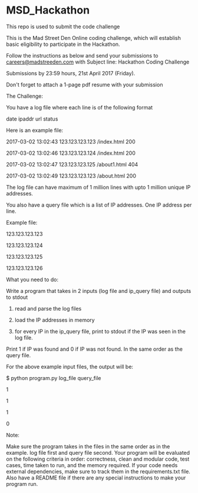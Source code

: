 # MSD_Hackathon
This repo is used to  submit the code challenge

This is the Mad Street Den Online coding challenge, which will establish basic eligibility to participate in the Hackathon.

Follow the instructions as below and send your submissions to careers@madstreeden.com with Subject line: Hackathon Coding Challenge


Submissions by 23:59 hours, 21st April 2017 (Friday). 

 

Don't forget to attach a 1-page pdf resume with your submission 

 

The Challenge:

You have a log file where each line is of the following format 

 

date ipaddr url status

 

Here is an example file: 

2017-03-02 13:02:43 123.123.123.123 /index.html 200

2017-03-02 13:02:46 123.123.123.124 /index.html 200

2017-03-02 13:02:47 123.123.123.125 /about1.html 404

2017-03-02 13:02:49 123.123.123.123 /about.html 200

 

The log file can have maximum of 1 million lines with upto 1 million unique IP addresses. 

 

You also have a query file which is a list of IP addresses. One IP address per line.

Example file: 

123.123.123.123

123.123.123.124

123.123.123.125

123.123.123.126

 

What you need to do:

Write a program that takes in 2 inputs (log file and ip_query file) and outputs to stdout

1) read and parse the log files

2) load the IP addresses in memory

3) for every IP in the ip_query file, print to stdout if the IP was seen in the log file. 

Print 1 if IP was found and 0 if IP was not found. In the same order as the query file.

 

For the above example input files, the output will be:

$ python program.py log_file query_file 

1

1

1

0




Note:

Make sure the program takes in the files in the same order as in the example. log file first and query file second.
Your program will be evaluated on the following criteria in order: correctness, clean and modular code, test cases, time taken to run, and the memory required.
If your code needs external dependencies, make sure to track them in the requirements.txt file. Also have a README file if there are any special instructions to make your program run.
